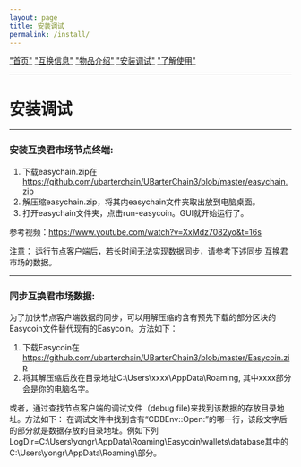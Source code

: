 ```yaml
---
layout: page
title: 安装调试
permalink: /install/
---
```


["首页"](https://ubarterchain.github.io/) ["互换信息"](/info/)  ["物品介绍"](/list/)   ["安装调试"](/install/)   ["了解使用"](/learn/) 

---

# 安装调试 #

---

### 安装互换君市场节点终端: ###

1. 下载easychain.zip在 https://github.com/ubarterchain/UBarterChain3/blob/master/easychain.zip
2. 解压缩easychain.zip，将其内easychain文件夹取出放到电脑桌面。
3. 打开easychain文件夹，点击run-easycoin。GUI就开始运行了。

参考视频：https://www.youtube.com/watch?v=XxMdz7082yo&t=16s

注意：
运行节点客户端后，若长时间无法实现数据同步，请参考下述同步 互换君市场的数据。

---

### 同步互换君市场数据: ### 

为了加快节点客户端数据的同步，可以用解压缩的含有预先下载的部分区块的Easycoin文件替代现有的Easycoin。方法如下：
1. 下载Easycoin在 https://github.com/ubarterchain/UBarterChain3/blob/master/Easycoin.zip 
2. 将其解压缩后放在目录地址C:\Users\xxxx\AppData\Roaming, 其中xxxx部分会是你的电脑名字。

或者，通过查找节点客户端的调试文件（debug file)来找到该数据的存放目录地址。方法如下：
在调试文件中找到含有“CDBEnv::Open:”的哪一行，该段文字后的部分就是数据存放的目录地址。例如下列LogDir=C:\Users\yongr\AppData\Roaming\Easycoin\wallets\database其中的C:\Users\yongr\AppData\Roaming\部分。
